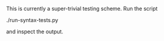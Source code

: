 This is currently a super-trivial testing scheme.  Run the script

  ./run-syntax-tests.py

and inspect the output.


 
